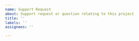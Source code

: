 ```yaml
---
name: Support Request
about: Support request or question relating to this project
title: ''
labels: ''
assignees: ''

---
```

